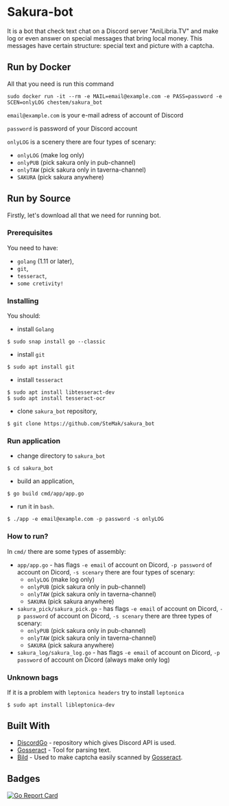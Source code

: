 # Sakura-bot

It is a bot that check text chat on a Discord server "AniLibria.TV" and make log or even answer on special messages that bring local money. This messages have certain structure: special text and picture with a captcha.

## Run by Docker

All that you need is run this command
```
sudo docker run -it --rm -e MAIL=email@example.com -e PASS=password -e SCEN=onlyLOG chestem/sakura_bot
```
`email@example.com` is your e-mail adress of account of Discord

`password` is password of your Discord account

`onlyLOG` is a scenery there are four types of scenary:
- `onlyLOG` (make log only)
- `onlyPUB` (pick sakura only in pub-channel)
- `onlyTAW` (pick sakura only in taverna-channel)
- `SAKURA` (pick sakura anywhere)

## Run by Source

Firstly, let's download all that we need for running bot.

### Prerequisites

You need to have:
- `golang` (1.11 or later),
- `git`,
- `tesseract`,
- `some cretivity!`

### Installing

You should:
- install `Golang`
```
$ sudo snap install go --classic
```
- install `git`
```
$ sudo apt install git
```
- install `tesseract`
```
$ sudo apt install libtesseract-dev
$ sudo apt install tesseract-ocr
```
- clone `sakura_bot` repository, 
```
$ git clone https://github.com/SteMak/sakura_bot
```

### Run application

- change directory to `sakura_bot`
```
$ cd sakura_bot
```
- build an application, 
```
$ go build cmd/app/app.go
```
- run it in `bash`.
```
$ ./app -e email@example.com -p password -s onlyLOG
```

### How to run?

In `cmd/` there are some types of assembly:
- `app/app.go` - has flags `-e email` of account on Dicord, `-p password` of account on Dicord, `-s scenary` there are four types of scenary:
  - `onlyLOG` (make log only)
  - `onlyPUB` (pick sakura only in pub-channel)
  - `onlyTAW` (pick sakura only in taverna-channel)
  - `SAKURA` (pick sakura anywhere)
- `sakura_pick/sakura_pick.go` - has flags `-e email` of account on Dicord, `-p password` of account on Dicord, `-s scenary` there are three types of scenary:
  - `onlyPUB` (pick sakura only in pub-channel)
  - `onlyTAW` (pick sakura only in taverna-channel)
  - `SAKURA` (pick sakura anywhere)
- `sakura_log/sakura_log.go` - has flags `-e email` of account on Dicord, `-p password` of account on Dicord (always make only log)

### Unknown bags

If it is a problem with `leptonica headers` try to install `leptonica`
```
$ sudo apt install libleptonica-dev
```

## Built With

* [DiscordGo](https://github.com/bwmarrin/discordgo) - repository which gives Discord API is used.
* [Gosseract](https://github.com/otiai10/gosseract) - Tool for parsing text.
* [Bild](https://github.com/anthonynsimon/bild) - Used to make captcha easily scanned by [Gosseract](https://github.com/otiai10/gosseract).

## Badges

[![Go Report Card](https://goreportcard.com/badge/github.com/SteMak/sakura_bot)](https://goreportcard.com/report/github.com/SteMak/sakura_bot)